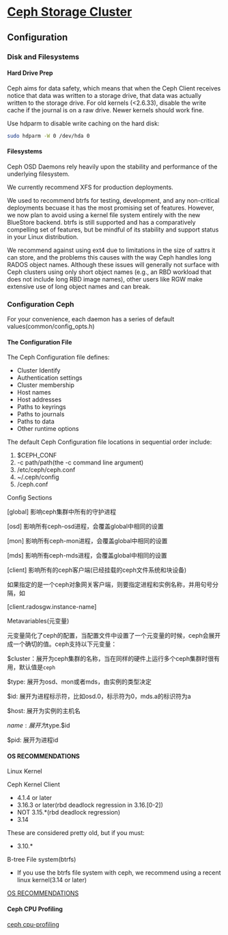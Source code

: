 # [Ceph Storage Cluster](http://docs.ceph.com/docs/master/rados/)

## Configuration

### Disk and Filesystems

#### Hard Drive Prep

Ceph aims for data safety, which means that when the Ceph Client receives notice
that data was written to a storage drive, that data was actually written to the
storage drive. For old kernels (<2.6.33), disable the write cache if the journal
is on a raw drive. Newer kernels should work fine.

Use hdparm to disable write caching on the hard disk:

```sh
sudo hdparm -W 0 /dev/hda 0
```

#### Filesystems

Ceph OSD Daemons rely heavily upon the stability and performance of the
underlying filesystem.

We currently recommend XFS for production deployments.

We used to recommend btrfs for testing, development, and any non-critical
deployments becuase it has the most promising set of features. However, we now
plan to avoid using a kernel file system entirely with the new BlueStore backend.
btrfs is still supported and has a comparatively compelling set of features,
but be mindful of its stability and support status in your Linux distribution.

We recommend against using ext4 due to limitations in the size of xattrs it can
store, and the problems this causes with the way Ceph handles long RADOS object
names. Although these issues will generally not surface with Ceph clusters using
only short object names (e.g., an RBD workload that does not include long RBD
image names), other users like RGW make extensive use of long object names and
can break.

### Configuration Ceph

For your convenience, each daemon has a series of default values(common/config_opts.h)

#### The Configuration File

The Ceph Configuration file defines:

* Cluster Identify
* Authentication settings
* Cluster membership
* Host names
* Host addresses
* Paths to keyrings
* Paths to journals
* Paths to data
* Other runtime options

The default Ceph Configuration file locations in sequential order include:

1. $CEPH_CONF
2. -c path/path(the -c command line argument)
3. /etc/ceph/ceph.conf
4. ~/.ceph/config
5. /ceph.conf

Config Sections

[global] 影响ceph集群中所有的守护进程

[osd] 影响所有ceph-osd进程，会覆盖global中相同的设置

[mon] 影响所有ceph-mon进程，会覆盖global中相同的设置

[mds] 影响所有ceph-mds进程，会覆盖global中相同的设置

[client] 影响所有的ceph客户端(已经挂载的ceph文件系统和块设备)

如果指定的是一个ceph对象网关客户端，则要指定进程和实例名称，并用句号分隔，如

[client.radosgw.instance-name]

Metavariables(元变量)

元变量简化了ceph的配置，当配置文件中设置了一个元变量的时候，ceph会展开成一个确切的值。ceph支持以下元变量：

$cluster：展开为ceph集群的名称，当在同样的硬件上运行多个ceph集群时很有用，默认值是`ceph`

$type: 展开为osd、mon或者mds，由实例的类型决定

$id: 展开为进程标示符，比如osd.0，标示符为0，mds.a的标识符为a

$host: 展开为实例的主机名

$name: 展开为$type.$id

$pid: 展开为进程id

#### OS RECOMMENDATIONS

Linux Kernel

Ceph Kernel Client

* 4.1.4 or later
* 3.16.3 or later(rbd deadlock regression in 3.16.[0-2])
* NOT 3.15.*(rbd deadlock regression)
* 3.14

These are considered pretty old, but if you must:

* 3.10.*

B-tree File system(btrfs)

* If you use the btrfs file system with ceph, we recommend using a recent linux kernel(3.14 or later)

[OS RECOMMENDATIONS](http://docs.ceph.com/docs/master/start/os-recommendations/)

#### Ceph CPU Profiling

[ceph cpu-profiling](http://docs.ceph.com/docs/master/rados/troubleshooting/cpu-profiling/)
